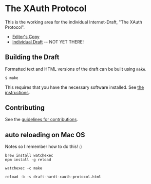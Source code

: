 # The XAuth Protocol

This is the working area for the individual Internet-Draft, "The XAuth Protocol".

* [Editor's Copy](https://dickhardt.github.io/hardt-xauth-protocol/draft-hardt-DIDAP-protocol.html)
* [Individual Draft](https://tools.ietf.org/html/draft-hardt-xauth-protocol) -- NOT YET THERE!

## Building the Draft

Formatted text and HTML versions of the draft can be built using `make`.

```sh
$ make
```

This requires that you have the necessary software installed.  See
[the instructions](https://github.com/martinthomson/i-d-template/blob/master/doc/SETUP.md).


## Contributing

See the
[guidelines for contributions](https://github.com/dickhardt/hardt-DIDAP-protocol/blob/master/CONTRIBUTING.md).

## auto reloading on Mac OS
Notes so I remember how to do this! :)

    brew install watchexec
    npm install -g reload

    watchexec -c make

    reload -b -s draft-hardt-xauth-protocol.html 
